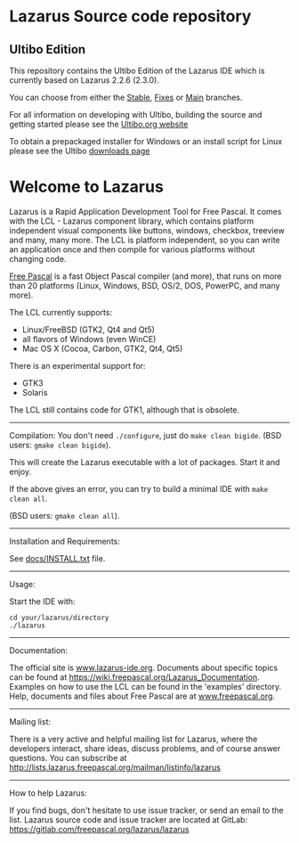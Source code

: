 # Lazarus Source code repository

## Ultibo Edition

This repository contains the Ultibo Edition of the Lazarus IDE which is currently based on Lazarus 2.2.6 (2.3.0).

You can choose from either the [Stable](https://github.com/ultibohub/LazarusIDE/tree/ultibo-2.2.6), [Fixes](https://github.com/ultibohub/LazarusIDE/tree/ultibo-2.2) or [Main](https://github.com/ultibohub/LazarusIDE/tree/ultibo) branches.

For all information on developing with Ultibo, building the source and getting started please see the [Ultibo.org website](https://ultibo.org)

To obtain a prepackaged installer for Windows or an install script for Linux please see the Ultibo [downloads page](https://ultibo.org/download/)

Welcome to Lazarus
==================

Lazarus is a Rapid Application Development Tool for Free Pascal.
It comes with the LCL - Lazarus component library, which contains platform
independent visual components like buttons, windows, checkbox, treeview and
many, many more. The LCL is platform independent, so you can write an
application once and then compile for various platforms without changing code.

[Free Pascal](https://www.freepascal.org) is a fast Object Pascal compiler (and more),
that runs on more than 20 platforms (Linux, Windows, BSD, OS/2, DOS, PowerPC,
and many more).

The LCL currently supports:
* Linux/FreeBSD (GTK2, Qt4 and Qt5)
* all flavors of Windows (even WinCE)
* Mac OS X (Cocoa, Carbon, GTK2, Qt4, Qt5)

There is an experimental support for:
* GTK3
* Solaris 

The LCL still contains code for GTK1, although that is obsolete.

--------------------------------------------------------------------------------
Compilation:
You don't need ```./configure```, just do ```make clean bigide```.
(BSD users: ```gmake clean bigide```).

This will create the Lazarus executable with a lot of packages.
Start it and enjoy.

If the above gives an error, you can try to build a minimal IDE with
```make clean all```.

(BSD users: ```gmake clean all```).

--------------------------------------------------------------------------------
Installation and Requirements:

See [docs/INSTALL.txt](docs/INSTALL.txt) file.

--------------------------------------------------------------------------------
Usage:

Start the IDE with:
```
cd your/lazarus/directory
./lazarus
```

--------------------------------------------------------------------------------
Documentation:

The official site is www.lazarus-ide.org.
Documents about specific topics can be found at 
https://wiki.freepascal.org/Lazarus_Documentation.
Examples on how to use the LCL can be found in the 'examples' directory.
Help, documents and files about Free Pascal are at www.freepascal.org.


--------------------------------------------------------------------------------
Mailing list:

There is a very active and helpful mailing list for Lazarus, where the
developers interact, share ideas, discuss problems, and of course answer
questions.
You can subscribe at
http://lists.lazarus.freepascal.org/mailman/listinfo/lazarus

--------------------------------------------------------------------------------
How to help Lazarus:

If you find bugs, don't hesitate to use issue tracker,
or send an email to the list.
Lazarus source code and issue tracker are located at GitLab:
https://gitlab.com/freepascal.org/lazarus/lazarus
